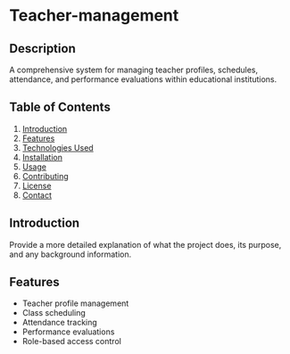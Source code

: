 # Teacher-management

## Description

A comprehensive system for managing teacher profiles, schedules, attendance, and performance evaluations within educational institutions.

## Table of Contents

1. [Introduction](#introduction)
2. [Features](#features)
3. [Technologies Used](#technologies-used)
4. [Installation](#installation)
5. [Usage](#usage)
6. [Contributing](#contributing)
7. [License](#license)
8. [Contact](#contact)

## Introduction

Provide a more detailed explanation of what the project does, its purpose, and any background information.

## Features

- Teacher profile management
- Class scheduling
- Attendance tracking
- Performance evaluations
- Role-based access control
